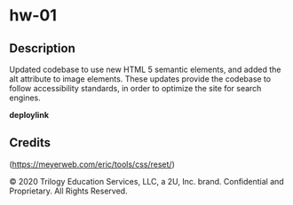 # hw-01

## Description
Updated codebase to use new HTML 5 semantic elements, and added the alt attribute to image elements. 
These updates provide the codebase to follow accessibility standards, in order to optimize the site for search engines.

**deploylink**


## Credits

(https://meyerweb.com/eric/tools/css/reset/)



© 2020 Trilogy Education Services, LLC, a 2U, Inc. brand. Confidential and Proprietary. All Rights Reserved.